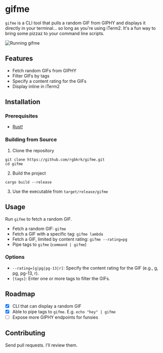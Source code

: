 # gifme

`gifme` is a CLI tool that pulls a random GIF from GIPHY and displays it directly in your terminal... so long as you're using iTerm2. It's a fun way to bring some pizzaz to your command line scripts.

![Running `gifme`](https://github.com/rgbkrk/gifme/assets/836375/97122037-f5f9-44ed-a1fe-df8ceae318d4)

## Features

* Fetch random GIFs from GIPHY
* Filter GIFs by tags
* Specify a content rating for the GIFs
* Display inline in iTerm2

## Installation

### Prerequisites

* [Rust!](https://www.rust-lang.org/tools/install)

### Building from Source

1. Clone the repository

```
git clone https://github.com/rgbkrk/gifme.git
cd gifme
```

2. Build the project

```
cargo build --release
```

3. Use the executable from `target/release/gifme`

## Usage

Run `gifme` to fetch a random GIF.

* Fetch a random GIF: `gifme`
* Fetch a GIF with a specific tag: `gifme lambda`
* Fetch a GIF, limited by content rating: `gifme --rating=pg`
* Pipe tags to `gifme` (`command | gifme`)

### Options

* `--rating=[g|pg|pg-13|r]`: Specify the content rating for the GIF (e.g., g, pg, pg-13, r).
* `[tags]`: Enter one or more tags to filter the GIFs.

## Roadmap

* [x] CLI that can display a random GIF
* [x] Able to pipe tags to `gifme`. E.g. `echo "hey" | gifme`
* [ ] Expose more GIPHY endpoints for funsies

## Contributing

Send pull requests. I'll review them.
